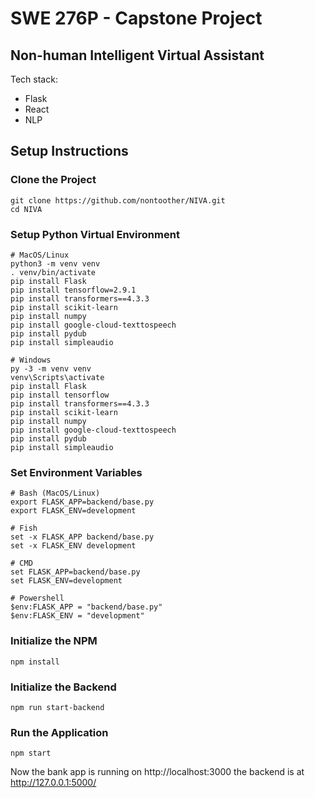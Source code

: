 # SWE 276P - Capstone Project
## Non-human Intelligent Virtual Assistant

Tech stack: 
- Flask
- React
- NLP

## Setup Instructions

### Clone the Project

```shell
git clone https://github.com/nontoother/NIVA.git
cd NIVA
```

### Setup Python Virtual Environment

```shell
# MacOS/Linux
python3 -m venv venv
. venv/bin/activate
pip install Flask
pip install tensorflow=2.9.1
pip install transformers==4.3.3
pip install scikit-learn
pip install numpy
pip install google-cloud-texttospeech
pip install pydub
pip install simpleaudio

# Windows
py -3 -m venv venv
venv\Scripts\activate
pip install Flask
pip install tensorflow
pip install transformers==4.3.3
pip install scikit-learn
pip install numpy
pip install google-cloud-texttospeech
pip install pydub
pip install simpleaudio
```

### Set Environment Variables

```shell
# Bash (MacOS/Linux)
export FLASK_APP=backend/base.py
export FLASK_ENV=development

# Fish
set -x FLASK_APP backend/base.py
set -x FLASK_ENV development

# CMD
set FLASK_APP=backend/base.py
set FLASK_ENV=development

# Powershell
$env:FLASK_APP = "backend/base.py"
$env:FLASK_ENV = "development"
```
### Initialize the NPM
```
npm install
```

### Initialize the Backend

```
npm run start-backend
```

### Run the Application

```
npm start
```

Now the bank app is running on http://localhost:3000
the backend is at http://127.0.0.1:5000/
